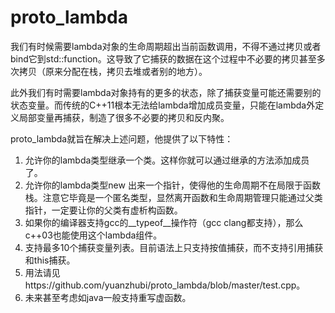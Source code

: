# proto_lambda
我们有时候需要lambda对象的生命周期超出当前函数调用，不得不通过拷贝或者bind它到std::function。这导致了它捕获的数据在这个过程中不必要的拷贝甚至多次拷贝（原来分配在栈，拷贝去堆或者别的地方）。

此外我们有时需要lambda对象持有的更多的状态，除了捕获变量可能还需要别的状态变量。而传统的C++11根本无法给lambda增加成员变量，只能在lambda外定义局部变量再捕获，制造了很多不必要的拷贝和反内聚。

proto_lambda就旨在解决上述问题，他提供了以下特性：
1. 允许你的lambda类型继承一个类。这样你就可以通过继承的方法添加成员了。
2. 允许你的lambda类型new 出来一个指针，使得他的生命周期不在局限于函数栈。注意它毕竟是一个匿名类型，显然离开函数和生命周期管理只能通过父类指针，一定要让你的父类有虚析构函数。
3. 如果你的编译器支持gcc的__typeof__操作符（gcc clang都支持），那么c++03也能使用这个lambda组件。
4. 支持最多10个捕获变量列表。目前语法上只支持按值捕获，而不支持引用捕获和this捕获。
5. 用法请见https://github.com/yuanzhubi/proto_lambda/blob/master/test.cpp。
6. 未来甚至考虑如java一般支持重写虚函数。
